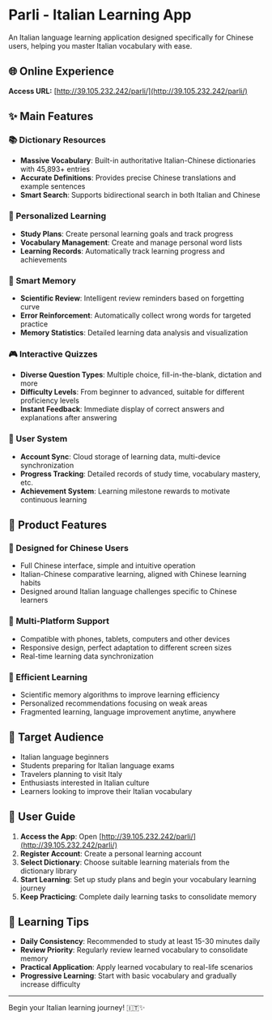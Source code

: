 # Parli - Italian Learning App

An Italian language learning application designed specifically for Chinese users, helping you master Italian vocabulary with ease.

## 🌐 Online Experience

**Access URL:** [http://39.105.232.242/parli/](http://39.105.232.242/parli/)

## ✨ Main Features

### 📚 Dictionary Resources
- **Massive Vocabulary**: Built-in authoritative Italian-Chinese dictionaries with 45,893+ entries
- **Accurate Definitions**: Provides precise Chinese translations and example sentences
- **Smart Search**: Supports bidirectional search in both Italian and Chinese

### 🎯 Personalized Learning
- **Study Plans**: Create personal learning goals and track progress
- **Vocabulary Management**: Create and manage personal word lists
- **Learning Records**: Automatically track learning progress and achievements

### 🧠 Smart Memory
- **Scientific Review**: Intelligent review reminders based on forgetting curve
- **Error Reinforcement**: Automatically collect wrong words for targeted practice
- **Memory Statistics**: Detailed learning data analysis and visualization

### 🎮 Interactive Quizzes
- **Diverse Question Types**: Multiple choice, fill-in-the-blank, dictation and more
- **Difficulty Levels**: From beginner to advanced, suitable for different proficiency levels
- **Instant Feedback**: Immediate display of correct answers and explanations after answering

### 👤 User System
- **Account Sync**: Cloud storage of learning data, multi-device synchronization
- **Progress Tracking**: Detailed records of study time, vocabulary mastery, etc.
- **Achievement System**: Learning milestone rewards to motivate continuous learning

## 🎨 Product Features

### 🎯 Designed for Chinese Users
- Full Chinese interface, simple and intuitive operation
- Italian-Chinese comparative learning, aligned with Chinese learning habits
- Designed around Italian language challenges specific to Chinese learners

### 📱 Multi-Platform Support
- Compatible with phones, tablets, computers and other devices
- Responsive design, perfect adaptation to different screen sizes
- Real-time learning data synchronization

### 🚀 Efficient Learning
- Scientific memory algorithms to improve learning efficiency
- Personalized recommendations focusing on weak areas
- Fragmented learning, language improvement anytime, anywhere

## 🎉 Target Audience

- Italian language beginners
- Students preparing for Italian language exams
- Travelers planning to visit Italy
- Enthusiasts interested in Italian culture
- Learners looking to improve their Italian vocabulary

## 📖 User Guide

1. **Access the App**: Open [http://39.105.232.242/parli/](http://39.105.232.242/parli/)
2. **Register Account**: Create a personal learning account
3. **Select Dictionary**: Choose suitable learning materials from the dictionary library
4. **Start Learning**: Set up study plans and begin your vocabulary learning journey
5. **Keep Practicing**: Complete daily learning tasks to consolidate memory

## 🌟 Learning Tips

- **Daily Consistency**: Recommended to study at least 15-30 minutes daily
- **Review Priority**: Regularly review learned vocabulary to consolidate memory
- **Practical Application**: Apply learned vocabulary to real-life scenarios
- **Progressive Learning**: Start with basic vocabulary and gradually increase difficulty

---

Begin your Italian learning journey! 🇮🇹✨ 